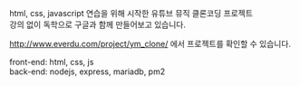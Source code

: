html, css, javascript 연습을 위해 시작한 유튜브 뮤직 클론코딩 프로젝트   
강의 없이 독학으로 구글과 함께 만들어보고 있습니다.

http://www.everdu.com/project/ym_clone/ 에서 프로젝트를 확인할 수 있습니다.

front-end: html, css, js   
back-end: nodejs, express, mariadb, pm2
